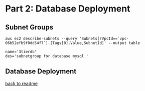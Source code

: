 # Part 2: Database Deployment
## Subnet Groups
```
aws ec2 describe-subnets --query 'Subnets[?VpcId==`vpc-06b52efb9f0dd54f7`].[Tags[0].Value,SubnetId]' --output table 
```
```
name='3tierdb'
des='subnetgroup for database mysql '
```





## Database Deployment




[back to readme](readme.md)
